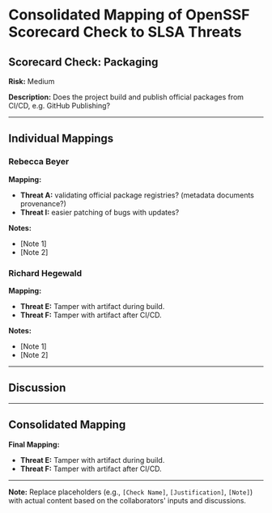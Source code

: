 # Consolidated Mapping of OpenSSF Scorecard Check to SLSA Threats

## Scorecard Check: Packaging

**Risk:** Medium

**Description:** Does the project build and publish official packages from CI/CD, e.g. GitHub Publishing?

---

## Individual Mappings

### Rebecca Beyer

**Mapping:**

- **Threat A:** validating official package registries? (metadata documents provenance?)
- **Threat I:** easier patching of bugs with updates?

**Notes:**

- [Note 1]
- [Note 2]

### Richard Hegewald

**Mapping:**

- **Threat E:** Tamper with artifact during build.
- **Threat F:** Tamper with artifact after CI/CD.

**Notes:**

- [Note 1]
- [Note 2]

---

## Discussion

---

## Consolidated Mapping

**Final Mapping:**

- **Threat E:** Tamper with artifact during build.
- **Threat F:** Tamper with artifact after CI/CD.

---

**Note:** Replace placeholders (e.g., `[Check Name]`, `[Justification]`, `[Note]`) with actual content based on the collaborators' inputs and discussions.
